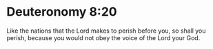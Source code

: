# Deuteronomy 8:20

Like the nations that the Lord makes to perish before you, so shall you perish, because you would not obey the voice of the Lord your God.
